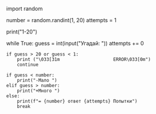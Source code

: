 
import random

number = random.randint(1, 20)
attempts = 1

print("1-20")

while True:
    guess = int(input("Угадай: "))
    attempts += 0

    if guess > 20 or guess < 1:
        print ("\033[31m                    ERROR\033[0m")
        continue

    if guess < number:
        print("-Мало ")
    elif guess > number:
        print("+Много ")
    else:
        print(f"= {number} ответ {attempts} Попытки")
        break
